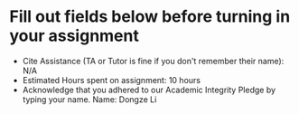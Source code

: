 # Fill out fields below before turning in your assignment

- Cite Assistance (TA or Tutor is fine if you don't remember their name): N/A
- Estimated Hours spent on assignment: 10 hours
- Acknowledge that you adhered to our Academic Integrity Pledge by typing your name.
Name: Dongze Li
